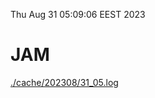 Thu Aug 31 05:09:06 EEST 2023
# JAM
<a href='./cache/202308/31_05.log'>./cache/202308/31_05.log</a>
